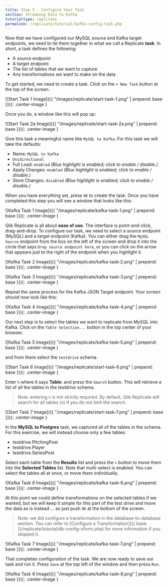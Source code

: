 ```yaml
---
title: Step 3 - Configure Your Task
section: Streaming Data to Kafka
tutorialtype: replicate
permalink: /replicate/tutorial/kafka-config-task.php
---
```


Now that we have configured our MySQL source and Kafka target endpoints, we need to tie 
them together in what we call a Replicate **task**. In short, a task defines the following:

* A source endpoint
* A target endpoint
* The list of tables that we want to capture
* Any transformations we want to make on the data

To get started, we need to create a task. Click on the `+ New Task` button at the top of the screen.

![Start Task 1 Image]({{ "/images/replicate/start-task-1.png" | prepend: base }}){: .center-image }

Once you do, a window like this will pop up:

![Start Task 2a Image]({{ "/images/replicate/start-task-2a.png" | prepend: base }}){: .center-image }

Give this task a meaningful name like `MySQL to Kafka`. For this task we will take the defaults:

* Name: `MySQL to Kafka`
* `Unidirectional`
* Full Load: `enabled` _(Blue highlight is enabled; click to enable / disable.)_
* Apply Changes: `enabled` _(Blue highlight is enabled; click to enable / disable.)_
* Store Changes: `disabled` _(Blue highlight is enabled; click to enable / disable.)_

When you have everything set, press `OK` to create the task. Once you have completed this step
you will see a window that looks like this:

![Kafka Task 1 Image]({{ "/images/replicate/kafka-task-1.png" | prepend: base }}){: .center-image }

Qlik Replicate is all about **ease of use**. The interface is point-and-click, drag-and-drop. To configure our
task, we need to select a source endpoint (MySQL) and a target endpoint (Kafka). You can either drag
the `MySQL Source` endpoint from the box on the left of the screen and drop it into the circle 
that says `Drop source endpoint here`, or you can click on the arrow that appears just 
to the right of the endpoint when you highlight it.

![Kafka Task 2 Image]({{ "/images/replicate/kafka-task-2.png" | prepend: base }}){: .center-image }

![Kafka Task 3 Image]({{ "/images/replicate/kafka-task-3.png" | prepend: base }}){: .center-image }

Repeat the same process for the Kafka JSON Target endpoint. Your screen should now look like this:

![Kafka Task 4 Image]({{ "/images/replicate/kafka-task-4.png" | prepend: base }}){: .center-image }

Our next step is to select the tables we want to replicate from MySQL into Kafka. 
Click on the `Table Selection...` button in the top center of your browser.

![Kafka Task 5 Image]({{ "/images/replicate/kafka-task-5.png" | prepend: base }}){: .center-image }

and from there select the `testdrive` schema.

![Start Task 6 Image]({{ "/images/replicate/start-task-6.png" | prepend: base }}){: .center-image }

Enter `%` where it says **Table:** and press the `Search` button. This will retrieve a list 
of all the tables in the _testdrive_ schema.

> Note: entering `%` is not strictly required. By default, Qlik Replicate will search for all 
tables (`%`) if you do not limit the search.

![Start Task 7 Image]({{ "/images/replicate/start-task-7.png" | prepend: base }}){: .center-image }

In the **MySQL to Postgres** task, we captured all of the tables in the schema. For this exercise, 
we will instead choose only a few tables.
* testdrive.PitchingPost
* testdrive.Player
* testdrive.SeriesPost

Select each table from the **Results** list and press the `>` button to move them into the
**Selected Tables** list. Note that multi-select is enabled. You can select the tables all at once,
or move them individually. 

![Kafka Task 6 Image]({{ "/images/replicate/kafka-task-6.png" | prepend: base }}){: .center-image }

At this point we could define transformations on the selected tables if we wanted, but we will
keep it simple for this part of the test drive and move the data as is instead ... so just push `OK` 
at the bottom of the screen.  

> Note: we did configure a transformation in the database-to-database section. You can 
refer to [Configure a Transformation]({{ base }}/replicate/tutorial/db-config-xform.php) for
more information if you skipped it.


![Kafka Task 7 Image]({{ "/images/replicate/kafka-task-7.png" | prepend: base }}){: .center-image }

That completes configuration of the task. We are now ready to save our task and run it. 
Press `Save` at the top left of the window and then press `Run`.

![Kafka Task 8 Image]({{ "/images/replicate/kafka-task-8.png" | prepend: base }}){: .center-image }

